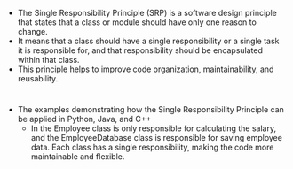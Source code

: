 - The Single Responsibility Principle (SRP) is a software design principle that states that a class or module should have only one reason to change. 
- It means that a class should have a single responsibility or a single task it is responsible for, and that responsibility should be encapsulated within that class.
- This principle helps to improve code organization, maintainability, and reusability.
# 
- The examples demonstrating how the Single Responsibility Principle can be applied in Python, Java, and C++
    - In the Employee class is only responsible for calculating the salary, and the EmployeeDatabase class is responsible for saving employee data. Each class has a single            responsibility, making the code more maintainable and flexible.
